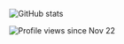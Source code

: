 <!--### Hi there 👋-->

![GitHub stats](https://github-readme-stats.vercel.app/api?username=ankitmhn&show_icons=true)  

<!-- ![GitHub streak stats](https://github-readme-streak-stats.herokuapp.com/?user=ankitmhn) -->

![Profile views since Nov 22](https://komarev.com/ghpvc/?username=ankitmhn)
<!--
**ankitmhn/ankitmhn** is a ✨ _special_ ✨ repository because its `README.md` (this file) appears on your GitHub profile.

Here are some ideas to get you started:

- 🔭 I’m currently working on ...
- 🌱 I’m currently learning ...
- 👯 I’m looking to collaborate on ...
- 🤔 I’m looking for help with ...
- 💬 Ask me about ...
- 📫 How to reach me: ...
- 😄 Pronouns: ...
- ⚡ Fun fact: ...
-->
